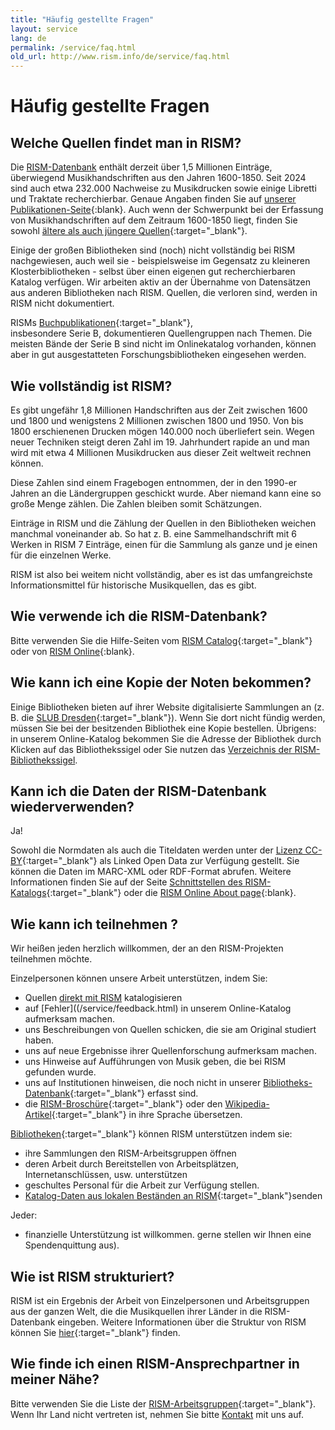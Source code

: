 ```yaml
---
title: "Häufig gestellte Fragen"
layout: service
lang: de
permalink: /service/faq.html
old_url: http://www.rism.info/de/service/faq.html
---
```


# Häufig gestellte Fragen

## Welche Quellen findet man in RISM?

Die [RISM-Datenbank](/publications.html#rism-database) enthält derzeit über 1,5 Millionen Einträge, überwiegend Musikhandschriften aus den Jahren 1600-1850. Seit 2024 sind auch etwa 232.000 Nachweise zu Musikdrucken sowie einige Libretti und Traktate recherchierbar. Genaue Angaben finden Sie auf [unserer Publikationen-Seite](/publications.html){:blank}. Auch wenn der Schwerpunkt bei der Erfassung von Musikhandschriften auf dem Zeitraum 1600-1850 liegt, finden Sie sowohl [ältere als auch jüngere Quellen](/new_at_rism/2015/08/12/results-of-the-rism-user-study-part-iii-your.html){:target="_blank"}. 

Einige der großen Bibliotheken sind (noch) nicht vollständig bei RISM nachgewiesen, auch weil sie - beispielsweise im Gegensatz zu kleineren Klosterbibliotheken - selbst über einen eigenen gut recherchierbaren Katalog verfügen. Wir arbeiten aktiv an der Übernahme von Datensätzen aus anderen Bibliotheken nach RISM. Quellen, die verloren sind, werden in RISM nicht dokumentiert.

RISMs [Buchpublikationen](/publications.html){:target="_blank"}, insbesondere Serie B, dokumentieren Quellengruppen nach Themen. Die meisten Bände der Serie B sind nicht im Onlinekatalog vorhanden, können aber in gut ausgestatteten Forschungsbibliotheken eingesehen werden.

## Wie vollständig ist RISM?

Es gibt ungefähr 1,8 Millionen Handschriften aus der Zeit zwischen 1600 und 1800 und wenigstens 2 Millionen zwischen 1800 und 1950. Von bis 1800 erschienenen Drucken mögen 140.000 noch überliefert sein. Wegen neuer Techniken steigt deren Zahl im 19. Jahrhundert rapide an und man wird mit etwa 4 Millionen Musikdrucken aus dieser Zeit weltweit rechnen können.

Diese Zahlen sind einem Fragebogen entnommen, der in den 1990-er Jahren an die Ländergruppen geschickt wurde. Aber niemand kann eine so große Menge zählen. Die Zahlen bleiben somit Schätzungen.

Einträge in RISM und die Zählung der Quellen in den Bibliotheken weichen manchmal voneinander ab. So hat z. B. eine Sammelhandschrift mit 6 Werken in RISM 7 Einträge, einen für die Sammlung als ganze und je einen für die einzelnen Werke.

RISM ist also bei weitem nicht vollständig, aber es ist das umfangreichste Informationsmittel für historische Musikquellen, das es gibt.

## Wie verwende ich die RISM-Datenbank?

Bitte verwenden Sie die Hilfe-Seiten vom [RISM Catalog](https://opac.rism.info/main-menu-/kachelmenu/help){:target="_blank"} oder von [RISM Online](https://rism.online/about/help){:blank}. 

## Wie kann ich eine Kopie der Noten bekommen?

Einige Bibliotheken bieten auf ihrer Website digitalisierte Sammlungen an (z. B. die [SLUB Dresden](http://www.slub-dresden.de/en/digitale-bibliothek/sammlungen){:target="_blank"}). Wenn Sie dort nicht fündig werden, müssen Sie bei der besitzenden Bibliothek eine Kopie bestellen. Übrigens: in unserem Online-Katalog bekommen Sie die Adresse der Bibliothek durch Klicken auf das Bibliothekssigel oder Sie nutzen das [Verzeichnis der RISM-Bibliothekssigel](/community/sigla.html).

## Kann ich die Daten der RISM-Datenbank wiederverwenden?

Ja!

Sowohl die Normdaten als auch die Titeldaten werden unter der [Lizenz CC-BY](http://creativecommons.org/licenses/by/3.0/){:target="_blank"} als Linked Open Data zur Verfügung gestellt. Sie können die Daten im MARC-XML oder RDF-Format abrufen. Weitere Informationen finden Sie auf der Seite [Schnittstellen des RISM-Katalogs](https://opac.rism.info/main-menu-/kachelmenu/data){:target="_blank"} oder die [RISM Online About page](https://rism.online/about){:blank}.

## Wie kann ich teilnehmen ?

Wir heißen jeden herzlich willkommen, der an den RISM-Projekten teilnehmen möchte.

Einzelpersonen können unsere Arbeit unterstützen, indem Sie:

* Quellen [direkt mit RISM](/community/muscat.html) katalogisieren
* auf [Fehler]((/service/feedback.html) in unserem Online-Katalog aufmerksam machen.
* uns Beschreibungen von Quellen schicken, die sie am Original studiert haben.
* uns auf neue Ergebnisse ihrer Quellenforschung aufmerksam machen.
* uns Hinweise auf Aufführungen von Musik geben, die bei RISM gefunden wurde.
* uns auf Institutionen hinweisen, die noch nicht in unserer [Bibliotheks-Datenbank](/community/sigla.html){:target="_blank"} erfasst sind.
* die [RISM-Broschüre](/publications/brochures.html){:target="_blank"} oder den [Wikipedia-Artikel](https://de.wikipedia.org/wiki/R%C3%A9pertoire_International_des_Sources_Musicales){:target="_blank"} in ihre Sprache übersetzen.

[Bibliotheken](/organization/rism-for-libraries.html){:target="_blank"} können RISM unterstützen indem sie:

* ihre Sammlungen den RISM-Arbeitsgruppen öffnen
* deren Arbeit durch Bereitstellen von Arbeitsplätzen, Internetanschlüssen, usw. unterstützen
* geschultes Personal für die Arbeit zur Verfügung stellen.
* [Katalog-Daten aus lokalen Beständen an RISM](/community/data-services.html){:target="_blank"}senden

Jeder:

* finanzielle Unterstützung ist willkommen. gerne stellen wir Ihnen eine Spendenquittung aus).

## Wie ist RISM strukturiert?

RISM ist ein Ergebnis der Arbeit von Einzelpersonen und Arbeitsgruppen aus der ganzen Welt, die die Musikquellen ihrer Länder in die RISM-Datenbank eingeben. Weitere Informationen über die Struktur von RISM können Sie [hier](/organization/project-structure.html){:target="_blank"} finden.

## Wie finde ich einen RISM-Ansprechpartner in meiner Nähe?

Bitte verwenden Sie die Liste der [RISM-Arbeitsgruppen](/working-groups.html){:target="_blank"}. Wenn Ihr Land nicht vertreten ist, nehmen Sie bitte [Kontakt](mailto:contact@rism.info) mit uns auf.
